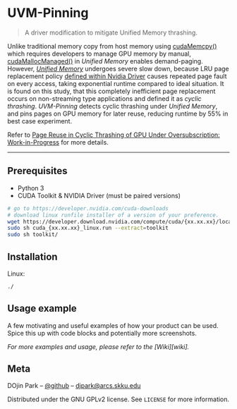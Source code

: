 # UVM-Pinning

> A driver modification to mitigate Unified Memory thrashing.

Unlike traditional memory copy from host memory using [cudaMemcpy()](https://docs.nvidia.com/cuda/cuda-runtime-api/group__CUDART__MEMORY.html#group__CUDART__MEMORY_1gc263dbe6574220cc776b45438fc351e8) which requires developers to manage GPU memory by manual, [cudaMallocManaged()](https://docs.nvidia.com/cuda/cuda-runtime-api/group__CUDART__MEMORY.html#group__CUDART__MEMORY_1gd228014f19cc0975ebe3e0dd2af6dd1b) in *Unified Memory* enables demand-paging.
However, [*Unified Memory*](https://www.nextplatform.com/2019/01/24/unified-memory-the-final-piece-of-the-gpu-programming-puzzle/) undergoes severe slow down, because LRU page replacement policy [defined within Nvidia Driver](https://www.nvidia.com/en-us/geforce/forums/discover/272966/source-code-for-unified-memory-driver-nvidia-uvm-ko-/) causes repeated page fault on every access, taking exponential runtime compared to ideal situation.
It is found on this study, that this completely inefficient page replacement occurs on non-streaming type applications and defined it as *cyclic thrashing*.
*UVM-Pinning* detects cyclic thrashing under *Unified Memory*, and pins pages on GPU memory for later reuse, reducing runtime by 55% in best case experiment.

Refer to [Page Reuse in Cyclic Thrashing of GPU Under Oversubscription: Work-in-Progress](//uvm-pinningPark_CASES2020.pdf) for more details.

---


## Prerequisites
- Python 3
- CUDA Toolkit & NVIDIA Driver (must be paired versions)
```sh
# go to https://developer.nvidia.com/cuda-downloads
# download linux runfile installer of a version of your preference.
wget https://developer.download.nvidia.com/compute/cuda/{xx.xx.xx}/local_installers/cuda_{xx.xx.xx}_linux.run
sudo sh cuda_{xx.xx.xx}_linux.run --extract=toolkit
sudo sh toolkit/
```

## Installation

Linux:

```sh
./
```

## Usage example

A few motivating and useful examples of how your product can be used. Spice this up with code blocks and potentially more screenshots.

_For more examples and usage, please refer to the [Wiki][wiki]._


## Meta

DOjin Park – [@github](https://github.com/DojinPark) – djpark@arcs.skku.edu

Distributed under the GNU GPLv2 license. See ``LICENSE`` for more information.
